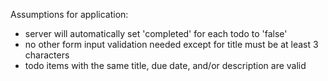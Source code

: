 Assumptions for application:
 - server will automatically set 'completed' for each todo to 'false'
 - no other form input validation needed except for title must be at least 3 characters
 - todo items with the same title, due date, and/or description are valid
